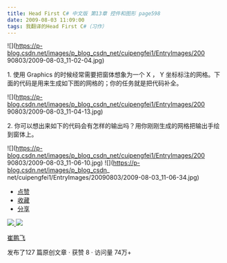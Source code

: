 ```yaml
---
title: Head First C# 中文版 第13章 控件和图形 page598
date: 2009-08-03 11:09:00
tags: 我翻译的Head First C#（习作）
---
```

![](https://p-blog.csdn.net/images/p_blog_csdn_net/cuipengfei1/EntryImages/200
90803/2009-08-03_11-02-04.jpg)

1\.  使用  Graphics  的时候经常需要把窗体想象为一个  X  ，  Y
坐标标注的网格。下面的代码是用来生成如下图的网格的；你的任务就是把代码补全。

![](https://p-blog.csdn.net/images/p_blog_csdn_net/cuipengfei1/EntryImages/200
90803/2009-08-03_11-04-13.jpg)

2\.  你可以想出来如下的代码会有怎样的输出吗？用你刚刚生成的网格把输出手绘到窗体上。

![](https://p-blog.csdn.net/images/p_blog_csdn_net/cuipengfei1/EntryImages/200
90803/2009-08-03_11-06-10.jpg) ![](https://p-blog.csdn.net/images/p_blog_csdn_
net/cuipengfei1/EntryImages/20090803/2009-08-03_11-06-34.jpg)

  * [ 点赞  ](javascript:;)
  * [ 收藏  ](javascript:;)
  * [ 分享 ](javascript:;)

[ ![](https://profile.csdnimg.cn/5/2/5/3_cuipengfei1)
![](https://g.csdnimg.cn/static/user-reg-year/1x/11.png)
](https://blog.csdn.net/cuipengfei1)

[ 崔鹏飞 ](https://blog.csdn.net/cuipengfei1)

发布了127 篇原创文章  ·  获赞 8  ·  访问量 74万+

